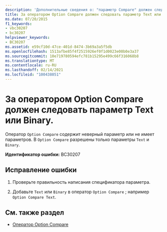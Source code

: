 ```yaml
---
description: 'Дополнительные сведения о: "параметр Compare" должен следовать "Text" или "binary"'
title: За оператором Option Compare должен следовать параметр Text или Binary.
ms.date: 07/20/2015
f1_keywords:
- vbc30207
- bc30207
helpviewer_keywords:
- BC30207
ms.assetid: e59cf10d-47ce-401d-8474-3b69a3a5f5db
ms.openlocfilehash: 1513afbe85f4f2515926ef0f1d0023e00b0e3a37
ms.sourcegitcommit: 10e719780594efc781b15295e499c66f316068b8
ms.translationtype: MT
ms.contentlocale: ru-RU
ms.lasthandoff: 02/14/2021
ms.locfileid: "100438051"
---
```

# <a name="option-compare-must-be-followed-by-text-or-binary"></a>За оператором Option Compare должен следовать параметр Text или Binary.

Оператор `Option Compare` содержит неверный параметр или не имеет параметров. В `Option Compare` разрешены только параметры `Text` и `Binary`.  
  
 **Идентификатор ошибки:** BC30207  
  
## <a name="to-correct-this-error"></a>Исправление ошибки  
  
1. Проверьте правильность написания спецификатора параметра.  
  
2. Добавьте `Text` или `Binary` в оператор `Option Compare` ; например `Option Compare Text`.  
  
## <a name="see-also"></a>См. также раздел

- [Оператор Option Compare](../language-reference/statements/option-compare-statement.md)
